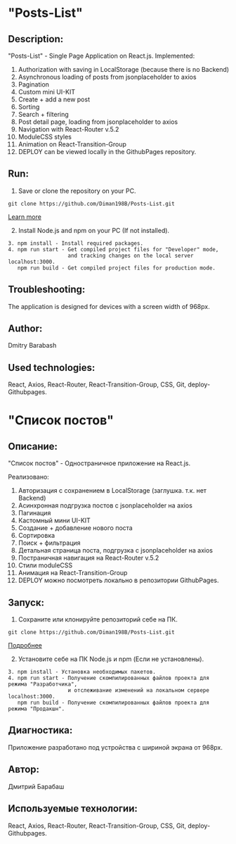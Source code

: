 # "Posts-List"

## Description:
"Posts-List" - Single Page Application on React.js.
Implemented:
1. Authorization with saving in LocalStorage (because there is no Backend)
2. Asynchronous loading of posts from jsonplaceholder to axios
3. Pagination
4. Custom mini UI-KIT
5. Create + add a new post
6. Sorting
7. Search + filtering
8. Post detail page, loading from jsonplaceholder to axios
9. Navigation with React-Router v.5.2
10. ModuleCSS styles
11. Animation on React-Transition-Group
12. DEPLOY can be viewed locally in the GithubPages repository.

## Run:
1. Save or clone the repository on your PC.
```
git clone https://github.com/Diman198B/Posts-List.git
```
[Learn more](https://git-scm.com/book/ru/v2/Приложение-C%3A-Команды-Git-Клонирование-и-создание-репозиториев)

2. Install Node.js and npm on your PC (If not installed).
```
3. npm install - Install required packages.
4. npm run start - Get compiled project files for "Developer" mode,
                   and tracking changes on the local server localhost:3000.
   npm run build - Get compiled project files for production mode.
```

## Troubleshooting:
The application is designed for devices with a screen width of 968px.

## Author:
Dmitry Barabash
 
## Used technologies:
React, Axios, React-Router, React-Transition-Group, CSS, Git, deploy-Githubpages. 



# "Список постов"

## Описание:
"Список постов" - Одностраничное приложение на React.js.

Реализовано:
1. Авторизация с сохранением в LocalStorage (заглушка. т.к. нет Backend)
2. Асинхронная подгрузка постов с jsonplaceholder на axios
3. Пагинация
4. Кастомный мини UI-KIT
5. Создание + добавление нового поста
6. Сортировка
7. Поиск + фильтрация
8. Детальная страница поста, подгрузка с jsonplaceholder на axios
9. Постраничная навигация на React-Router v.5.2
10. Стили moduleCSS
11. Анимация на React-Transition-Group
12. DEPLOY можно посмотреть локально в репозитории GithubPages.

## Запуск: 
1. Сохраните или клонируйте репозиторий себе на ПК.  
```
git clone https://github.com/Diman198B/Posts-List.git
```
[Подробнее](https://git-scm.com/book/ru/v2/Приложение-C%3A-Команды-Git-Клонирование-и-создание-репозиториев)

2. Установите себе на ПК Node.js и npm (Если не установлены).
```
3. npm install - Установка необходимых пакетов.
4. npm run start - Получение скомпилированных файлов проекта для режима "Разработчика",
                   и отслеживание изменений на локальном сервере localhost:3000.
   npm run build - Получение скомпилированных файлов проекта для режима "Продакшн".
```

## Диагностика:
Приложение разработано под устройства с шириной экрана от 968px. 

## Автор:
Дмитрий Барабаш
 
## Используемые технологии:
React, Axios, React-Router, React-Transition-Group, CSS, Git, deploy-Githubpages. 
